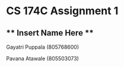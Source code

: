 # CS 174C Assignment 1 

## ** Insert Name Here **

Gayatri Puppala (805768600)

Pavana Atawale (805503073)
